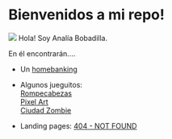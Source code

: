 # Bienvenidos a mi repo!

<img src="https://media.giphy.com/media/fedryX7dMGMe6lgqDm/giphy.gif">
Hola! Soy Analía Bobadilla.

En él encontrarán....

- Un <a href="https://anita86.github.io/Proyecto-2-Homebanking/">homebanking</a>   

- Algunos jueguitos:  
<a href="https://anita86.github.io/Proyecto-3-Rompecabezas/">Rompecabezas</a> <br> 
<a href="https://anita86.github.io/Proyecto-4-Pixel-art/">Pixel Art</a> <br> 
<a href="https://anita86.github.io/Proyecto-5-Ciudad-Zombie/">Ciudad Zombie</a>  

- Landing pages: <a href="https://anita86.github.io/404-NOT-FOUND/">404 - NOT FOUND </a>




<!---
anita86/anita86 is a ✨ special ✨ repository because its `README.md` (this file) appears on your GitHub profile.
You can click the Preview link to take a look at your changes.
--->

